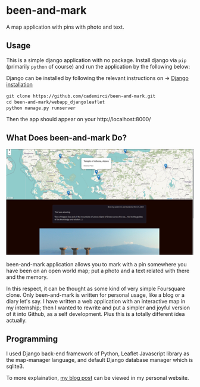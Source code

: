 # been-and-mark
A map application with pins with photo and text.

## Usage

This is a simple django application with no package. Install django via `pip` (primarily `python` of course) and run the application by the
following below:

Django can be installed by following the relevant instructions on &rarr; [Django installation](https://www.djangoproject.com/download/)

```
git clone https://github.com/cademirci/been-and-mark.git
cd been-and-mark/webapp_djangoleaflet
python manage.py runserver
```

Then the app should appear on your http://localhost:8000/

## What Does been-and-mark Do?

![](screenshots/map.png)

been-and-mark application allows you to mark with a pin somewhere you have been on an open world map; put a photo and a text related with there and the memory.

In this respect, it can be thought as some kind of very simple Foursquare clone. Only been-and-mark is written for personal usage, like a blog or a diary let's say. I have written a web application with an interactive map in my internship; then I wanted to rewrite and put a simpler and joyful version of it into Github, as a self development. Plus this is a totally different idea actually.

## Programming

I used Django back-end framework of Python, Leaflet Javascript library as the map-manager language, and default Django database manager which is sqlite3.

To more explaination, [my blog post](https://cademirci.github.io/a-web-application-with-world-map) can be viewed in my personal website.
